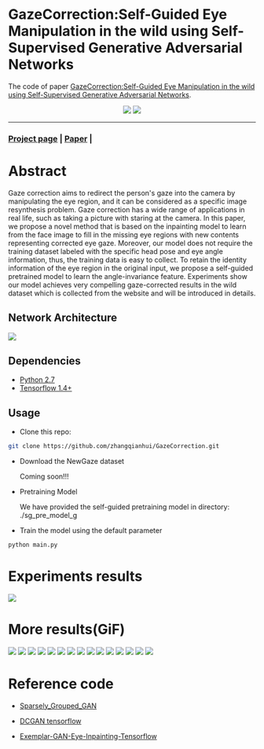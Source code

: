# GazeCorrection:Self-Guided Eye Manipulation in the wild using Self-Supervised Generative Adversarial Networks
The code of paper [GazeCorrection:Self-Guided Eye Manipulation in the wild using Self-Supervised Generative Adversarial Networks](https://arxiv.org/). 

<center> 

![](img/1.jpg)
![](img/2.jpg)
  
</center>

--------------------------------------------

### [Project page](https://nips2019.wixsite.com/gazegan) | [Paper](https://arxiv.org/) | 

# Abstract
Gaze correction aims to redirect the person's gaze into the camera by manipulating the eye region, and
it can be considered as a specific image resynthesis problem. Gaze correction has a wide
range of applications in real life, such as taking a picture with staring at the camera.
In this paper, we propose a novel method that is based on the inpainting model to learn from
the face image to fill in the missing eye regions with new contents representing corrected eye gaze.
Moreover, our model does not require the training dataset labeled with
the specific head pose and eye angle information, thus, the training data is easy to collect.
To retain the identity information of the eye region in the original input,
we propose a self-guided pretrained model to learn the angle-invariance feature.
Experiments show our model achieves very compelling gaze-corrected results in the wild dataset which is collected
from the website and will be introduced in details. 

## Network Architecture

![](img/model.png)


## 

## Dependencies
* [Python 2.7](https://www.python.org/download/releases/2.7/)
* [Tensorflow 1.4+](https://github.com/tensorflow/tensorflow)


## Usage

- Clone this repo:
```bash
git clone https://github.com/zhangqianhui/GazeCorrection.git
```
- Download the NewGaze dataset

  Coming soon!!!

- Pretraining Model

  We have provided the self-guided pretraining model in directory: ./sg_pre_model_g

- Train the model using the default parameter

```bash
python main.py 
```

# Experiments results

![](img/exp1.jpg)

# More results(GiF)

![](img/one.gif)
![](img/two.gif)
![](img/three.gif)
![](img/four.gif)
![](img/five.gif)
![](img/six.gif)
![](img/seven.gif)
![](img/eight.gif)
![](img/nine.gif)
![](img/ten.gif)
![](img/11.gif)
![](img/12.gif)
![](img/13.gif)
![](img/14.gif)
![](img/15.gif)



# Reference code

- [Sparsely_Grouped_GAN](https://github.com/zhangqianhui/Sparsely-Grouped-GAN)

- [DCGAN tensorflow](https://github.com/carpedm20/DCGAN-tensorflow)

- [Exemplar-GAN-Eye-Inpainting-Tensorflow](https://github.com/zhangqianhui/Exemplar-GAN-Eye-Inpainting-Tensorflow.git)
